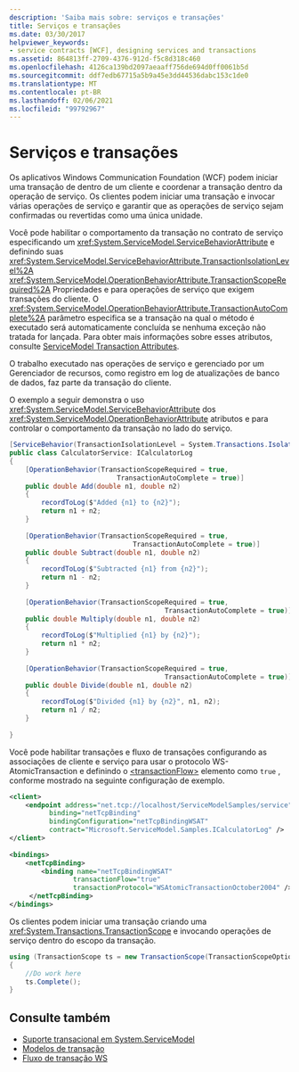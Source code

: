 ```yaml
---
description: 'Saiba mais sobre: serviços e transações'
title: Serviços e transações
ms.date: 03/30/2017
helpviewer_keywords:
- service contracts [WCF], designing services and transactions
ms.assetid: 864813ff-2709-4376-912d-f5c8d318c460
ms.openlocfilehash: 4126ca139bd2097aeaaff756de694d0ff0061b5d
ms.sourcegitcommit: ddf7edb67715a5b9a45e3dd44536dabc153c1de0
ms.translationtype: MT
ms.contentlocale: pt-BR
ms.lasthandoff: 02/06/2021
ms.locfileid: "99792967"
---
```

# <a name="services-and-transactions"></a>Serviços e transações

Os aplicativos Windows Communication Foundation (WCF) podem iniciar uma transação de dentro de um cliente e coordenar a transação dentro da operação de serviço. Os clientes podem iniciar uma transação e invocar várias operações de serviço e garantir que as operações de serviço sejam confirmadas ou revertidas como uma única unidade.  
  
 Você pode habilitar o comportamento da transação no contrato de serviço especificando um <xref:System.ServiceModel.ServiceBehaviorAttribute> e definindo suas <xref:System.ServiceModel.ServiceBehaviorAttribute.TransactionIsolationLevel%2A> <xref:System.ServiceModel.OperationBehaviorAttribute.TransactionScopeRequired%2A> Propriedades e para operações de serviço que exigem transações do cliente. O <xref:System.ServiceModel.OperationBehaviorAttribute.TransactionAutoComplete%2A> parâmetro especifica se a transação na qual o método é executado será automaticamente concluída se nenhuma exceção não tratada for lançada. Para obter mais informações sobre esses atributos, consulte [ServiceModel Transaction Attributes](./feature-details/servicemodel-transaction-attributes.md).  
  
 O trabalho executado nas operações de serviço e gerenciado por um Gerenciador de recursos, como registro em log de atualizações de banco de dados, faz parte da transação do cliente.  
  
 O exemplo a seguir demonstra o uso <xref:System.ServiceModel.ServiceBehaviorAttribute> dos <xref:System.ServiceModel.OperationBehaviorAttribute> atributos e para controlar o comportamento da transação no lado do serviço.  
  
```csharp
[ServiceBehavior(TransactionIsolationLevel = System.Transactions.IsolationLevel.Serializable)]  
public class CalculatorService: ICalculatorLog  
{  
    [OperationBehavior(TransactionScopeRequired = true,  
                           TransactionAutoComplete = true)]  
    public double Add(double n1, double n2)  
    {  
        recordToLog($"Added {n1} to {n2}");
        return n1 + n2;  
    }  
  
    [OperationBehavior(TransactionScopeRequired = true,
                               TransactionAutoComplete = true)]  
    public double Subtract(double n1, double n2)  
    {  
        recordToLog($"Subtracted {n1} from {n2}");
        return n1 - n2;  
    }  
  
    [OperationBehavior(TransactionScopeRequired = true,
                                       TransactionAutoComplete = true)]  
    public double Multiply(double n1, double n2)  
    {  
        recordToLog($"Multiplied {n1} by {n2}");
        return n1 * n2;  
    }  
  
    [OperationBehavior(TransactionScopeRequired = true,
                                       TransactionAutoComplete = true)]  
    public double Divide(double n1, double n2)  
    {  
        recordToLog($"Divided {n1} by {n2}", n1, n2);
        return n1 / n2;  
    }  
  
}  
```  
  
 Você pode habilitar transações e fluxo de transações configurando as associações de cliente e serviço para usar o protocolo WS-AtomicTransaction e definindo o [\<transactionFlow>](../configure-apps/file-schema/wcf/transactionflow.md) elemento como `true` , conforme mostrado na seguinte configuração de exemplo.  
  
```xml  
<client>  
    <endpoint address="net.tcp://localhost/ServiceModelSamples/service"
          binding="netTcpBinding"
          bindingConfiguration="netTcpBindingWSAT"
          contract="Microsoft.ServiceModel.Samples.ICalculatorLog" />  
</client>  
  
<bindings>  
    <netTcpBinding>  
        <binding name="netTcpBindingWSAT"  
                transactionFlow="true"  
                transactionProtocol="WSAtomicTransactionOctober2004" />  
     </netTcpBinding>  
</bindings>  
```  
  
 Os clientes podem iniciar uma transação criando uma <xref:System.Transactions.TransactionScope> e invocando operações de serviço dentro do escopo da transação.  
  
```csharp
using (TransactionScope ts = new TransactionScope(TransactionScopeOption.RequiresNew))  
{  
    //Do work here  
    ts.Complete();  
}  
```  
  
## <a name="see-also"></a>Consulte também

- [Suporte transacional em System.ServiceModel](./feature-details/transactional-support-in-system-servicemodel.md)
- [Modelos de transação](./feature-details/transaction-models.md)
- [Fluxo de transação WS](./samples/ws-transaction-flow.md)
